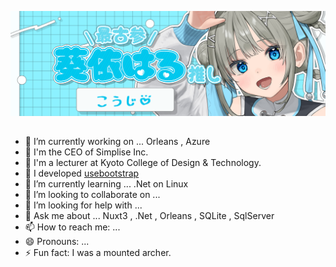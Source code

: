 [![Banner](./assets/haru.png)]()

## 

- 🔭 I’m currently working on ... Orleans , Azure
- 🚀 I'm the CEO of Simplise Inc.
- 🏫 I'm a lecturer at Kyoto College of Design & Technology.
- 🏢 I developed [usebootstrap](https://usebootstrap.org/)  
- 🌱 I’m currently learning ... .Net on Linux 
- 👯 I’m looking to collaborate on ... 
- 🤔 I’m looking for help with ...
- 💬 Ask me about ... Nuxt3 , .Net , Orleans , SQLite , SqlServer
- 📫 How to reach me: ...
- 😄 Pronouns: ...
- ⚡ Fun fact: I was a mounted archer.


